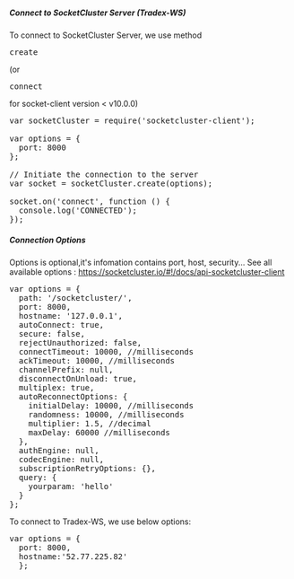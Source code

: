 ##### Connect to SocketCluster Server (Tradex-WS)

To connect to SocketCluster Server, we use method <pre>create</pre> (or <pre>connect</pre> for socket-client version < v10.0.0)

<pre class="file" data-filename="client.js" data-target="replace">
var socketCluster = require('socketcluster-client');

var options = {
  port: 8000
};

// Initiate the connection to the server
var socket = socketCluster.create(options);

socket.on('connect', function () {
  console.log('CONNECTED');
});
</pre>

##### Connection Options
Options is optional,it's infomation contains port, host, security...
See all available options : https://socketcluster.io/#!/docs/api-socketcluster-client

<pre>
var options = {
  path: '/socketcluster/',
  port: 8000,
  hostname: '127.0.0.1',
  autoConnect: true,
  secure: false,
  rejectUnauthorized: false,
  connectTimeout: 10000, //milliseconds
  ackTimeout: 10000, //milliseconds
  channelPrefix: null,
  disconnectOnUnload: true,
  multiplex: true,
  autoReconnectOptions: {
    initialDelay: 10000, //milliseconds
    randomness: 10000, //milliseconds
    multiplier: 1.5, //decimal
    maxDelay: 60000 //milliseconds
  },
  authEngine: null,
  codecEngine: null,
  subscriptionRetryOptions: {},
  query: {
    yourparam: 'hello'
  }
};
</pre>

To connect to Tradex-WS, we use below options:
<pre>
var options = {
  port: 8000,
  hostname:'52.77.225.82'
  };
</pre>
